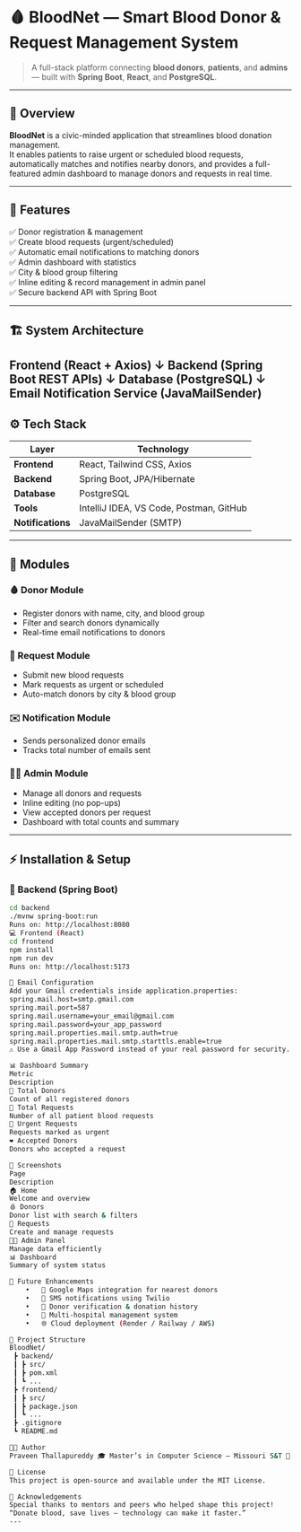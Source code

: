 # 🩸 BloodNet — Smart Blood Donor & Request Management System  

> A full-stack platform connecting **blood donors**, **patients**, and **admins** — built with **Spring Boot**, **React**, and **PostgreSQL**.  

---

## 🌟 Overview  
**BloodNet** is a civic-minded application that streamlines blood donation management.  
It enables patients to raise urgent or scheduled blood requests, automatically matches and notifies nearby donors, and provides a full-featured admin dashboard to manage donors and requests in real time.

---

## 🚀 Features  

✅ Donor registration & management  
✅ Create blood requests (urgent/scheduled)  
✅ Automatic email notifications to matching donors  
✅ Admin dashboard with statistics  
✅ City & blood group filtering  
✅ Inline editing & record management in admin panel  
✅ Secure backend API with Spring Boot  

---

## 🏗️ System Architecture  

Frontend (React + Axios) ↓ Backend (Spring Boot REST APIs) ↓ Database (PostgreSQL) ↓ Email Notification Service (JavaMailSender)
---

## ⚙️ Tech Stack  

| Layer | Technology |
|-------|-------------|
| **Frontend** | React, Tailwind CSS, Axios |
| **Backend** | Spring Boot, JPA/Hibernate |
| **Database** | PostgreSQL |
| **Tools** | IntelliJ IDEA, VS Code, Postman, GitHub |
| **Notifications** | JavaMailSender (SMTP) |

---

## 🧩 Modules  

### 🩸 Donor Module
- Register donors with name, city, and blood group  
- Filter and search donors dynamically  
- Real-time email notifications to donors  

### 🏥 Request Module
- Submit new blood requests  
- Mark requests as urgent or scheduled  
- Auto-match donors by city & blood group  

### ✉️ Notification Module
- Sends personalized donor emails  
- Tracks total number of emails sent  

### 🧑‍💼 Admin Module
- Manage all donors and requests  
- Inline editing (no pop-ups)  
- View accepted donors per request  
- Dashboard with total counts and summary  

---

## ⚡ Installation & Setup  

### 🧩 Backend (Spring Boot)
```bash
cd backend
./mvnw spring-boot:run
Runs on: http://localhost:8080
💻 Frontend (React)
cd frontend
npm install
npm run dev
Runs on: http://localhost:5173

📨 Email Configuration
Add your Gmail credentials inside application.properties:
spring.mail.host=smtp.gmail.com
spring.mail.port=587
spring.mail.username=your_email@gmail.com
spring.mail.password=your_app_password
spring.mail.properties.mail.smtp.auth=true
spring.mail.properties.mail.smtp.starttls.enable=true
⚠️ Use a Gmail App Password instead of your real password for security.

📊 Dashboard Summary
Metric
Description
🧍 Total Donors
Count of all registered donors
🏥 Total Requests
Number of all patient blood requests
🚨 Urgent Requests
Requests marked as urgent
❤️ Accepted Donors
Donors who accepted a request

📸 Screenshots
Page
Description
🏠 Home
Welcome and overview
🩸 Donors
Donor list with search & filters
🧾 Requests
Create and manage requests
🧑‍💼 Admin Panel
Manage data efficiently
📊 Dashboard
Summary of system status

🔮 Future Enhancements
	•	📍 Google Maps integration for nearest donors
	•	📱 SMS notifications using Twilio
	•	🧾 Donor verification & donation history
	•	🏥 Multi-hospital management system
	•	🌐 Cloud deployment (Render / Railway / AWS)

🧠 Project Structure
BloodNet/
 ┣ backend/
 ┃ ┣ src/
 ┃ ┣ pom.xml
 ┃ ┗ ...
 ┣ frontend/
 ┃ ┣ src/
 ┃ ┣ package.json
 ┃ ┗ ...
 ┣ .gitignore
 ┗ README.md

👨‍💻 Author
Praveen Thallapureddy 🎓 Master’s in Computer Science — Missouri S&T 💼 Java Full-Stack Developer 📧 thallapureddypraveen123@gmail.com 🔗 LinkedIn

🏁 License
This project is open-source and available under the MIT License.

💖 Acknowledgements
Special thanks to mentors and peers who helped shape this project!
“Donate blood, save lives — technology can make it faster.”
---



